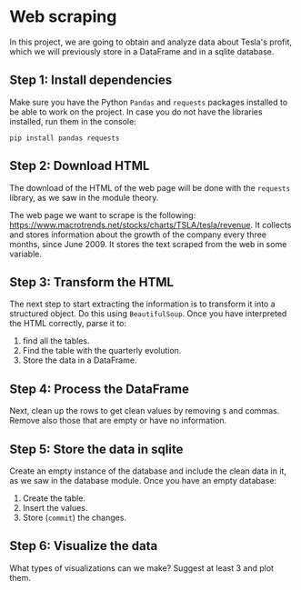 # Web scraping

In this project, we are going to obtain and analyze data about Tesla's profit, which we will previously store in a DataFrame and in a sqlite database.

## Step 1: Install dependencies

Make sure you have the Python `Pandas` and `requests` packages installed to be able to work on the project. In case you do not have the libraries installed, run them in the console:

```console
pip install pandas requests
```

## Step 2: Download HTML

The download of the HTML of the web page will be done with the `requests` library, as we saw in the module theory.

The web page we want to scrape is the following: https://www.macrotrends.net/stocks/charts/TSLA/tesla/revenue. It collects and stores information about the growth of the company every three months, since June 2009. It stores the text scraped from the web in some variable.


## Step 3: Transform the HTML

The next step to start extracting the information is to transform it into a structured object. Do this using `BeautifulSoup`. Once you have interpreted the HTML correctly, parse it to:

1. find all the tables.
2. Find the table with the quarterly evolution.
4. Store the data in a DataFrame.


## Step 4: Process the DataFrame

Next, clean up the rows to get clean values by removing `$` and commas. Remove also those that are empty or have no information.


## Step 5: Store the data in sqlite

Create an empty instance of the database and include the clean data in it, as we saw in the database module. Once you have an empty database:

1. Create the table.
2. Insert the values.
3. Store (`commit`) the changes.


## Step 6: Visualize the data

What types of visualizations can we make? Suggest at least 3 and plot them.